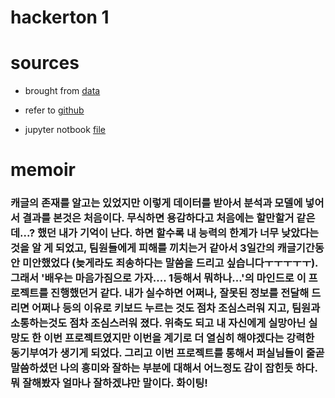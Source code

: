 # hackerton 1

# sources

- brought from [data](https://www.kaggle.com/c/recruit-restaurant-visitor-forecasting/data)

- refer to [github](https://github.com/ligz08/Kaggle-Recruit-Restaurant-Visitor-Forecasting)

- jupyter notbook [file](https://github.com/thdcksdyd98/hackerton/blob/main/hackerton_1-version1.ipynb)

# memoir

### 캐글의 존재를 알고는 있었지만 이렇게 데이터를 받아서 분석과 모델에 넣어서 결과를 본것은 처음이다. 무식하면 용감하다고 처음에는 할만할거 같은데...? 했던 내가 기억이 난다. 하면 할수록 내 능력의 한계가 너무 낮았다는 것을 알 게 되었고, 팀원들에게 피해를 끼치는거 같아서 3일간의 캐글기간동안 미안했었다 (늦게라도 죄송하다는 말씀을 드리고 싶습니다ㅜㅜㅜㅜㅜ). 그래서 '배우는 마음가짐으로 가자.... 1등해서 뭐하나...'의 마인드로 이 프로젝트를 진행했던거 같다. 내가 실수하면 어쩌나, 잘못된 정보를 전달해 드리면 어쩌나 등의 이유로 키보드 누르는 것도 점차 조심스러워 지고, 팀원과 소통하는것도 점차 조심스러워 졌다. 위축도 되고 내 자신에게 실망아닌 실망도 한 이번 프로젝트였지만 이번을 계기로 더 열심히 해야겠다는 강력한 동기부여가 생기게 되었다. 그리고 이번 프로젝트를 통해서 퍼실님들이 줄곧 말씀하셨던 나의 흥미와 잘하는 부분에 대해서 어느정도 감이 잡힌듯 하다. 뭐 잘해봤자 얼마나 잘하겠냐만 말이다. 화이팅!
